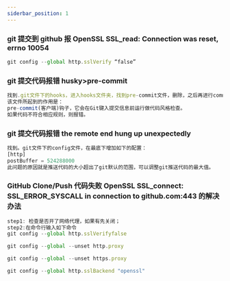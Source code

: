 ```yaml
---
siderbar_position: 1
---
```


### git 提交到 github 报 OpenSSL SSL_read: Connection was reset, errno 10054

```jsx title="解决办法"
git config --global http.sslVerify “false”
```

### git 提交代码报错 husky>pre-commit

```jsx title='解决办法'
找到.git文件下的hooks，进入hooks文件夹，找到pre-commit文件，删除，之后再进行commit，发现就能成功提交了。
该文件所起到的作用是：
pre-commit(客户端)钩子，它会在Git键入提交信息前运行做代码风格检查。
如果代码不符合相应规则，则报错。
```

### git 提交代码报错 the remote end hung up unexpectedly

```jsx title='解决办法'
找到。git文件下的config文件，在最底下增加如下的配置：
[http]
postBuffer = 524288000
此问题的原因就是推送代码的大小超出了git默认的范围，可以调整git推送代码的最大值。
```

### GitHub Clone/Push 代码失败 OpenSSL SSL_connect: SSL_ERROR_SYSCALL in connection to github.com:443 的解决办法

```jsx title='解决办法'
step1: 检查是否开了网络代理，如果有先关闭；
step2:在命令行输入如下命令
git config --global http.sslVerifyfalse

git config --global --unset http.proxy

git config --global --unset https.proxy

git config --global http.sslBackend "openssl"

```
